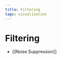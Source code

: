 ```yaml
---
title: Filtering
tags: visualization
---
```


# Filtering
- [[Noise Suppression]]




























































































